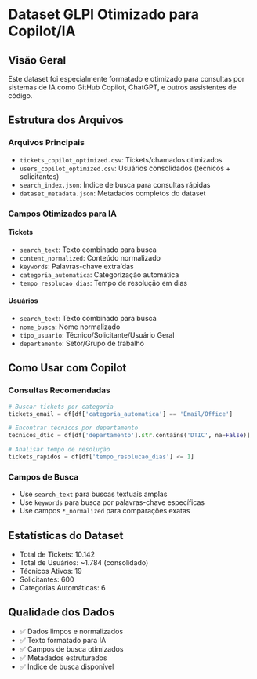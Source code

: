 
# Dataset GLPI Otimizado para Copilot/IA

## Visão Geral
Este dataset foi especialmente formatado e otimizado para consultas por sistemas de IA como GitHub Copilot, ChatGPT, e outros assistentes de código.

## Estrutura dos Arquivos

### Arquivos Principais
- `tickets_copilot_optimized.csv`: Tickets/chamados otimizados
- `users_copilot_optimized.csv`: Usuários consolidados (técnicos + solicitantes)
- `search_index.json`: Índice de busca para consultas rápidas
- `dataset_metadata.json`: Metadados completos do dataset

### Campos Otimizados para IA

#### Tickets
- `search_text`: Texto combinado para busca
- `content_normalized`: Conteúdo normalizado
- `keywords`: Palavras-chave extraídas
- `categoria_automatica`: Categorização automática
- `tempo_resolucao_dias`: Tempo de resolução em dias

#### Usuários
- `search_text`: Texto combinado para busca
- `nome_busca`: Nome normalizado
- `tipo_usuario`: Técnico/Solicitante/Usuário Geral
- `departamento`: Setor/Grupo de trabalho

## Como Usar com Copilot

### Consultas Recomendadas
```python
# Buscar tickets por categoria
tickets_email = df[df['categoria_automatica'] == 'Email/Office']

# Encontrar técnicos por departamento
tecnicos_dtic = df[df['departamento'].str.contains('DTIC', na=False)]

# Analisar tempo de resolução
tickets_rapidos = df[df['tempo_resolucao_dias'] <= 1]
```

### Campos de Busca
- Use `search_text` para buscas textuais amplas
- Use `keywords` para busca por palavras-chave específicas
- Use campos `*_normalized` para comparações exatas

## Estatísticas do Dataset
- Total de Tickets: 10.142
- Total de Usuários: ~1.784 (consolidado)
- Técnicos Ativos: 19
- Solicitantes: 600
- Categorias Automáticas: 6

## Qualidade dos Dados
- ✅ Dados limpos e normalizados
- ✅ Texto formatado para IA
- ✅ Campos de busca otimizados
- ✅ Metadados estruturados
- ✅ Índice de busca disponível
